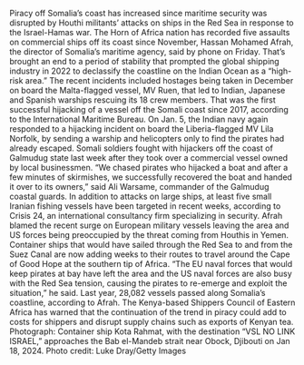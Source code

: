 Piracy off Somalia’s coast has increased since maritime security was disrupted by Houthi militants’ attacks on ships in the Red Sea in response to the Israel-Hamas war.
The Horn of Africa nation has recorded five assaults on commercial ships off its coast since November, Hassan Mohamed Afrah, the director of Somalia’s maritime agency, said by phone on Friday. That’s brought an end to a period of stability that prompted the global shipping industry in 2022 to declassify the coastline on the Indian Ocean as a “high-risk area.”
The recent incidents included hostages being taken in December on board the Malta-flagged vessel, MV Ruen, that led to Indian, Japanese and Spanish warships rescuing its 18 crew members. That was the first successful hijacking of a vessel off the Somali coast since 2017, according to the International Maritime Bureau.
On Jan. 5, the Indian navy again responded to a hijacking incident on board the Liberia-flagged MV Lila Norfolk, by sending a warship and helicopters only to find the pirates had already escaped. Somali soldiers fought with hijackers off the coast of Galmudug state last week after they took over a commercial vessel owned by local businessmen.
“We chased pirates who hijacked a boat and after a few minutes of skirmishes, we successfully recovered the boat and handed it over to its owners,” said Ali Warsame, commander of the Galmudug coastal guards.
In addition to attacks on large ships, at least five small Iranian fishing vessels have been targeted in recent weeks, according to Crisis 24, an international consultancy firm specializing in security.
Afrah blamed the recent surge on European military vessels leaving the area and US forces being preoccupied by the threat coming from Houthis in Yemen. Container ships that would have sailed through the Red Sea to and from the Suez Canal are now adding weeks to their routes to travel around the Cape of Good Hope at the southern tip of Africa.
“The EU naval forces that would keep pirates at bay have left the area and the US naval forces are also busy with the Red Sea tension, causing the pirates to re-emerge and exploit the situation,” he said.
Last year, 28,082 vessels passed along Somalia’s coastline, according to Afrah. The Kenya-based Shippers Council of Eastern Africa has warned that the continuation of the trend in piracy could add to costs for shippers and disrupt supply chains such as exports of Kenyan tea.
Photograph: Container ship Kota Rahmat, with the destination “VSL NO LINK ISRAEL,” approaches the Bab el-Mandeb strait near Obock, Djibouti on Jan 18, 2024. Photo credit: Luke Dray/Getty Images